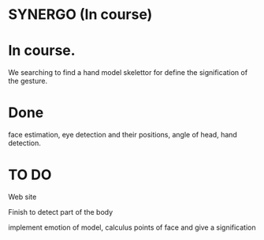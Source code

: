 # SYNERGO (In course)

<h1>In course. </h1>

We searching to find a hand model skelettor for define the signification of the gesture.

<h1>Done</h1>

face estimation, eye detection and their positions, angle of head, hand detection.



<h1>TO DO</h1>

Web site

Finish to detect part of the body

implement emotion of model, calculus points of face and give a signification
